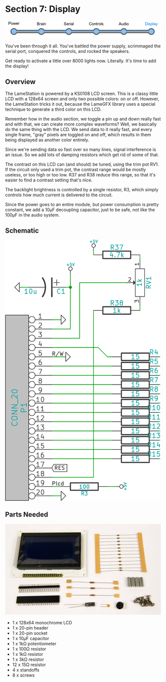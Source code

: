 # Section 7: Display

![](images/prog_display.png)

You've been through it all. You've battled the power supply, scrimmaged
the serial port, conquered the controls, and rocked the speakers.

Get ready to activate a little over 8000 lights now. Literally. It's
time to add the display!

## Overview

The LameStation is powered by a KS0108 LCD screen. This is a classy
little LCD with a 128x64 screen and only two possible colors: on or off.
However, the LameStation tricks it out, because the LameGFX library
uses a special technique to generate a third color on this LCD.

Remember how in the audio section,
we toggle a pin up and down really fast and with that, we can create
more complex waveforms? Well, we basically do the same thing with the
LCD. We send data to it really fast, and every single frame, "gray"
pixels are toggled on and off, which results in them being displayed as
another color entirely.

Since we're sending data so fast
over so many lines, signal interference is an issue. So we add lots of
damping resistors which get rid of some of that.

The contrast on this LCD can (and
should) be tuned, using the trim pot RV1. If the circuit only used a
trim pot, the contrast range would be mostly useless, or too high or too
low. R37 and R38 reduce this range, so that it's easier to find a
contrast setting that's nice.

The backlight brightness is
controlled by a single resistor, R3, which simply controls how much
current is delivered to the circuit.

Since the power goes to an
entire module, but power consumption is pretty constant, we add a 10μF
decoupling capacitor, just to be safe, not like the 100μF in the audio
system.

## Schematic

![](images/14417966.png?width=250)

## Parts Needed

![](images/14417927.jpg?width=500)

- 1 x 128x64 monochrome LCD
- 1 x 20-pin header
- 1 x 20-pin socket
- 1 x 10μF capacitor
- 1 x 1kΩ potentiometer
- 1 x 100Ω resistor
- 1 x 1kΩ resistor
- 1 x 3kΩ resistor
- 12 x 15Ω resistor
- 4 x standoffs
- 8 x screws

